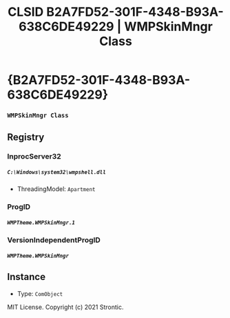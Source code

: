 ﻿---
title: "CLSID B2A7FD52-301F-4348-B93A-638C6DE49229 | WMPSkinMngr Class"
excerpt: What is COM-Object CLSID B2A7FD52-301F-4348-B93A-638C6DE49229?
---

# {B2A7FD52-301F-4348-B93A-638C6DE49229}

### `WMPSkinMngr Class`

## Registry


### InprocServer32

##### `C:\Windows\system32\wmpshell.dll`
* ThreadingModel: `Apartment`

### ProgID

##### `WMPTheme.WMPSkinMngr.1`

### VersionIndependentProgID

##### `WMPTheme.WMPSkinMngr`

## Instance

* Type: `ComObject`

MIT License. Copyright (c) 2021 Strontic.


